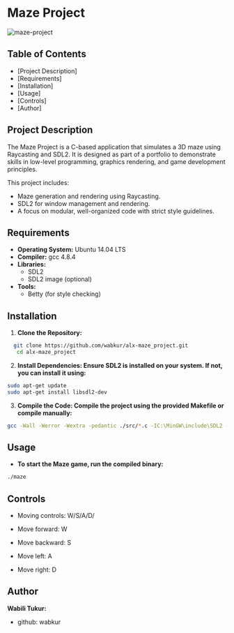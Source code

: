 # Maze Project

![maze-project](https://github.com/Princecodes4115/Maze_Project/assets/101392395/78b99351-e499-44c2-a42c-7e795e2ed82d)

## Table of Contents
- [Project Description]
- [Requirements]
- [Installation]
- [Usage]
- [Controls]
- [Author]

## Project Description
The Maze Project is a C-based application that simulates a 3D maze using Raycasting and SDL2. It is designed as part of a portfolio to demonstrate skills in low-level programming, graphics rendering, and game development principles.

This project includes:
- Maze generation and rendering using Raycasting.
- SDL2 for window management and rendering.
- A focus on modular, well-organized code with strict style guidelines.

## Requirements
- **Operating System:** Ubuntu 14.04 LTS
- **Compiler:** gcc 4.8.4
- **Libraries:**
  - SDL2
  - SDL2 image (optional)
- **Tools:**
  - Betty (for style checking)

## Installation
1. **Clone the Repository:**
``` sh
  git clone https://github.com/wabkur/alx-maze_project.git
   cd alx-maze_project
```
2. **Install Dependencies: Ensure SDL2 is installed on your system. If not, you can install it using:**
```sh
sudo apt-get update
sudo apt-get install libsdl2-dev
```
3. **Compile the Code: Compile the project using the provided Makefile or compile manually:**
``` sh
gcc -Wall -Werror -Wextra -pedantic ./src/*.c -IC:\MinGW\include\SDL2 -LC:\MinGW\lib -lmingw32 -lSDL2main -lSDL2 -lm -o maze
```

## Usage
- **To start the Maze game, run the compiled binary:**
``` sh
./maze
```

## Controls
- Moving controls: W/S/A/D/

- Move forward: W
- Move backward: S
- Move left: A
- Move right: D

## Author
   **Wabili Tukur:**
  - github: wabkur